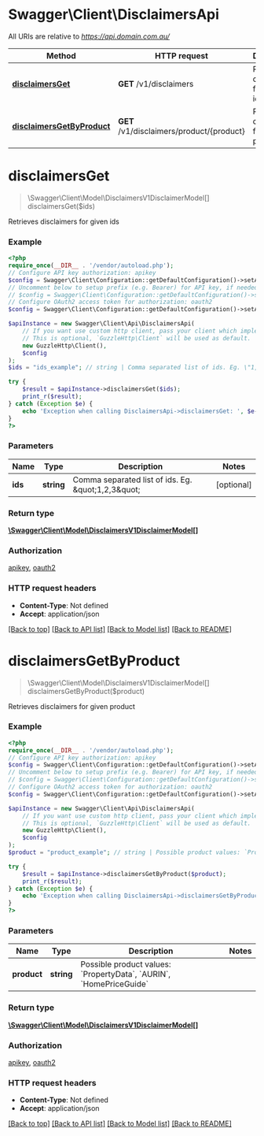 # Swagger\Client\DisclaimersApi

All URIs are relative to *https://api.domain.com.au/*

Method | HTTP request | Description
------------- | ------------- | -------------
[**disclaimersGet**](DisclaimersApi.md#disclaimersget) | **GET** /v1/disclaimers | Retrieves disclaimers for given ids
[**disclaimersGetByProduct**](DisclaimersApi.md#disclaimersgetbyproduct) | **GET** /v1/disclaimers/product/{product} | Retrieves disclaimers for given product

# **disclaimersGet**
> \Swagger\Client\Model\DisclaimersV1DisclaimerModel[] disclaimersGet($ids)

Retrieves disclaimers for given ids

### Example
```php
<?php
require_once(__DIR__ . '/vendor/autoload.php');
// Configure API key authorization: apikey
$config = Swagger\Client\Configuration::getDefaultConfiguration()->setApiKey('x-api-key', 'YOUR_API_KEY');
// Uncomment below to setup prefix (e.g. Bearer) for API key, if needed
// $config = Swagger\Client\Configuration::getDefaultConfiguration()->setApiKeyPrefix('x-api-key', 'Bearer');
// Configure OAuth2 access token for authorization: oauth2
$config = Swagger\Client\Configuration::getDefaultConfiguration()->setAccessToken('YOUR_ACCESS_TOKEN');

$apiInstance = new Swagger\Client\Api\DisclaimersApi(
    // If you want use custom http client, pass your client which implements `GuzzleHttp\ClientInterface`.
    // This is optional, `GuzzleHttp\Client` will be used as default.
    new GuzzleHttp\Client(),
    $config
);
$ids = "ids_example"; // string | Comma separated list of ids. Eg. \"1,2,3\"

try {
    $result = $apiInstance->disclaimersGet($ids);
    print_r($result);
} catch (Exception $e) {
    echo 'Exception when calling DisclaimersApi->disclaimersGet: ', $e->getMessage(), PHP_EOL;
}
?>
```

### Parameters

Name | Type | Description  | Notes
------------- | ------------- | ------------- | -------------
 **ids** | **string**| Comma separated list of ids. Eg. \&quot;1,2,3\&quot; | [optional]

### Return type

[**\Swagger\Client\Model\DisclaimersV1DisclaimerModel[]**](../Model/DisclaimersV1DisclaimerModel.md)

### Authorization

[apikey](../../README.md#apikey), [oauth2](../../README.md#oauth2)

### HTTP request headers

 - **Content-Type**: Not defined
 - **Accept**: application/json

[[Back to top]](#) [[Back to API list]](../../README.md#documentation-for-api-endpoints) [[Back to Model list]](../../README.md#documentation-for-models) [[Back to README]](../../README.md)

# **disclaimersGetByProduct**
> \Swagger\Client\Model\DisclaimersV1DisclaimerModel[] disclaimersGetByProduct($product)

Retrieves disclaimers for given product

### Example
```php
<?php
require_once(__DIR__ . '/vendor/autoload.php');
// Configure API key authorization: apikey
$config = Swagger\Client\Configuration::getDefaultConfiguration()->setApiKey('x-api-key', 'YOUR_API_KEY');
// Uncomment below to setup prefix (e.g. Bearer) for API key, if needed
// $config = Swagger\Client\Configuration::getDefaultConfiguration()->setApiKeyPrefix('x-api-key', 'Bearer');
// Configure OAuth2 access token for authorization: oauth2
$config = Swagger\Client\Configuration::getDefaultConfiguration()->setAccessToken('YOUR_ACCESS_TOKEN');

$apiInstance = new Swagger\Client\Api\DisclaimersApi(
    // If you want use custom http client, pass your client which implements `GuzzleHttp\ClientInterface`.
    // This is optional, `GuzzleHttp\Client` will be used as default.
    new GuzzleHttp\Client(),
    $config
);
$product = "product_example"; // string | Possible product values: `PropertyData`, `AURIN`, `HomePriceGuide`

try {
    $result = $apiInstance->disclaimersGetByProduct($product);
    print_r($result);
} catch (Exception $e) {
    echo 'Exception when calling DisclaimersApi->disclaimersGetByProduct: ', $e->getMessage(), PHP_EOL;
}
?>
```

### Parameters

Name | Type | Description  | Notes
------------- | ------------- | ------------- | -------------
 **product** | **string**| Possible product values: &#x60;PropertyData&#x60;, &#x60;AURIN&#x60;, &#x60;HomePriceGuide&#x60; |

### Return type

[**\Swagger\Client\Model\DisclaimersV1DisclaimerModel[]**](../Model/DisclaimersV1DisclaimerModel.md)

### Authorization

[apikey](../../README.md#apikey), [oauth2](../../README.md#oauth2)

### HTTP request headers

 - **Content-Type**: Not defined
 - **Accept**: application/json

[[Back to top]](#) [[Back to API list]](../../README.md#documentation-for-api-endpoints) [[Back to Model list]](../../README.md#documentation-for-models) [[Back to README]](../../README.md)

